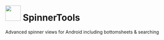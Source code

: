 # <img src ="https://upload.wikimedia.org/wikipedia/commons/thumb/1/11/Kotlin_logo_2021.svg/1920px-Kotlin_logo_2021.svg.png" width=48> SpinnerTools
Advanced spinner views for Android including bottomsheets & searching 

